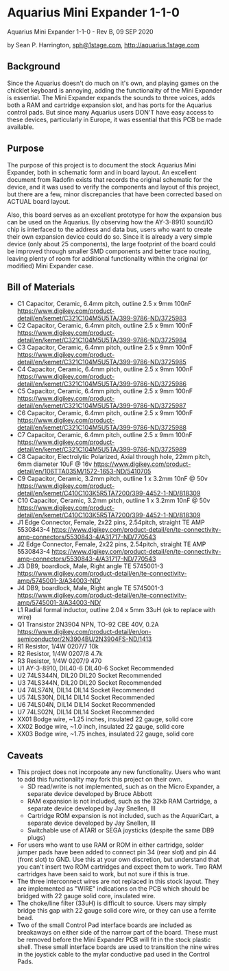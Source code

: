 # Aquarius Mini Expander 1-1-0
Aquarius Mini Expander 1-1-0 - Rev B, 09 SEP 2020
 
by Sean P. Harrington, sph@1stage.com, http://aquarius.1stage.com
 
## Background
Since the Aquarius doesn't do much on it's own, and playing games on the chicklet keyboard is annoying, adding the functionality of the Mini Expander is essential. The Mini Expander expands the sounds to three voices, adds both a RAM and cartridge expansion slot, and has ports for the Aquarius control pads. But since many Aquarius users DON'T have easy access to these devices, particularly in Europe, it was essential that this PCB be made available. 

## Purpose
The purpose of this project is to document the stock Aquarius Mini Expander, both in schematic form and in board layout. An excellent document from Radofin exists that records the original schematic for the device, and it was used to verify the components and layout of this project, but there are a few, minor discrepancies that have been corrected based on ACTUAL board layout. 

Also, this board serves as an excellent prototype for how the expansion bus can be used on the Aquarius. By observing how the AY-3-8910 sound/IO chip is interfaced to the address and data bus, users who want to create their own expansion device could do so. Since it is already a very simple device (only about 25 components), the large footprint of the board could be improved through smaller SMD components and better trace routing, leaving plenty of room for additional functionality within the original (or modified) Mini Expander case.

## Bill of Materials
* C1	Capacitor, Ceramic, 6.4mm pitch, outline 2.5 x 9mm	100nF	https://www.digikey.com/product-detail/en/kemet/C321C104M5U5TA/399-9786-ND/3725983	
* C2	Capacitor, Ceramic, 6.4mm pitch, outline 2.5 x 9mm	100nF	https://www.digikey.com/product-detail/en/kemet/C321C104M5U5TA/399-9786-ND/3725984	
* C3	Capacitor, Ceramic, 6.4mm pitch, outline 2.5 x 9mm	100nF	https://www.digikey.com/product-detail/en/kemet/C321C104M5U5TA/399-9786-ND/3725985	
* C4	Capacitor, Ceramic, 6.4mm pitch, outline 2.5 x 9mm	100nF	https://www.digikey.com/product-detail/en/kemet/C321C104M5U5TA/399-9786-ND/3725986	
* C5	Capacitor, Ceramic, 6.4mm pitch, outline 2.5 x 9mm	100nF	https://www.digikey.com/product-detail/en/kemet/C321C104M5U5TA/399-9786-ND/3725987	
* C6	Capacitor, Ceramic, 6.4mm pitch, outline 2.5 x 9mm	100nF	https://www.digikey.com/product-detail/en/kemet/C321C104M5U5TA/399-9786-ND/3725988	
* C7	Capacitor, Ceramic, 6.4mm pitch, outline 2.5 x 9mm	100nF	https://www.digikey.com/product-detail/en/kemet/C321C104M5U5TA/399-9786-ND/3725989	
* C8	Capacitor, Electrolytic Polarized, Axial through hole, 22mm pitch, 6mm diameter	10uF @ 16v	https://www.digikey.com/product-detail/en/106TTA035M/1572-1653-ND/5410705	
* C9	Capacitor, Ceramic, 3.2mm pitch, outline 1 x 3.2mm	10nF @ 50v	https://www.digikey.com/product-detail/en/kemet/C410C103K5R5TA7200/399-4452-1-ND/818309	
* C10	Capacitor, Ceramic, 3.2mm pitch, outline 1 x 3.2mm	10nF @ 50v	https://www.digikey.com/product-detail/en/kemet/C410C103K5R5TA7200/399-4452-1-ND/818309	
* J1	Edge Connector, Female, 2x22 pins, 2.54pitch, straight	TE AMP 5530843-4	https://www.digikey.com/product-detail/en/te-connectivity-amp-connectors/5530843-4/A31717-ND/770543	
* J2	Edge Connector, Female, 2x22 pins, 2.54pitch, straight	TE AMP 5530843-4	https://www.digikey.com/product-detail/en/te-connectivity-amp-connectors/5530843-4/A31717-ND/770543	
* J3	DB9, boardlock, Male, Right angle	TE 5745001-3	https://www.digikey.com/product-detail/en/te-connectivity-amp/5745001-3/A34003-ND/	
* J4	DB9, boardlock, Male, Right angle	TE 5745001-3	https://www.digikey.com/product-detail/en/te-connectivity-amp/5745001-3/A34003-ND/	
* L1	Radial formal inductor, outline 2.04 x 5mm	33uH	(ok to replace with wire)	
* Q1	Transistor 2N3904 NPN, TO-92 CBE	40V, 0.2A	https://www.digikey.com/product-detail/en/on-semiconductor/2N3904BU/2N3904FS-ND/1413	
* R1	Resistor, 1/4W 0207/7	10k		
* R2	Resistor, 1/4W 0207/8	4.7k		
* R3	Resistor, 1/4W 0207/9	470		
* U1	AY-3-8910, DIL40-6	DIL40-6 Socket Recommended		
* U2	74LS344N, DIL20	DIL20 Socket Recommended		
* U3	74LS344N, DIL20	DIL20 Socket Recommended		
* U4	74LS74N, DIL14	DIL14 Socket Recommended		
* U5	74LS30N, DIL14	DIL14 Socket Recommended		
* U6	74LS04N, DIL14	DIL14 Socket Recommended		
* U7	74LS02N, DIL14	DIL14 Socket Recommended		
* XX01	Bodge wire, ~1.25 inches, insulated 22 gauge, solid core			
* XX02	Bodge wire, ~1.0 inch, insulated 22 gauge, solid core			
* XX03	Bodge wire, ~1.75 inches, insulated 22 gauge, solid core			

## Caveats
* This project does not incorpoate any new functionality. Users who want to add this functionality may fork this project on their own.
  * SD read/write is not implemented, such as on the Micro Expander, a separate device developed by Bruce Abbott
  * RAM expansion is not included, such as the 32kb RAM Cartridge, a separate device developed by Jay Snellen, III
  * Cartridge ROM expansion is not included, such as the AquariCart, a separate device developed by Jay Snellen, III
  * Switchable use of ATARI or SEGA joysticks (despite the same DB9 plugs)
* For users who want to use RAM or ROM in either cartridge, solder jumper pads have been added to connect pin 34 (rear slot) and pin 44 (front slot) to GND. Use this at your own discretion, but understand that you can't insert two ROM cartridges and expect them to work. Two RAM cartridges have been said to work, but not sure if this is true.
* The three interconnect wires are not replaced in this stock layout. They are implemented as "WIRE" indications on the PCB which should be bridged with 22 gauge solid core, insulated wire.
* The choke/line filter (33uH) is difficult to source. Users may simply bridge this gap with 22 gauge solid core wire, or they can use a ferrite bead.
* Two of the small Control Pad interface boards are included as breakaways on either side of the narrow part of the board. These must be removed before the Mini Expander PCB will fit in the stock plastic shell. These small interface boards are used to transition the nine wires in the joystick cable to the mylar conductive pad used in the Control Pads.

